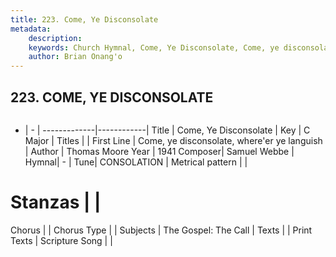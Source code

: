```yaml
---
title: 223. Come, Ye Disconsolate
metadata:
    description: 
    keywords: Church Hymnal, Come, Ye Disconsolate, Come, ye disconsolate, where&#039;er ye languish, 
    author: Brian Onang'o
---
```



## 223. COME, YE DISCONSOLATE

```txt

```

- |   -  |
-------------|------------|
Title | Come, Ye Disconsolate |
Key | C Major |
Titles |  |
First Line | Come, ye disconsolate, where&#039;er ye languish |
Author | Thomas Moore
Year | 1941
Composer| Samuel Webbe |
Hymnal|  - |
Tune| CONSOLATION |
Metrical pattern | |
# Stanzas |  |
Chorus |  |
Chorus Type |  |
Subjects | The Gospel: The Call |
Texts |  |
Print Texts | 
Scripture Song |  |
  
